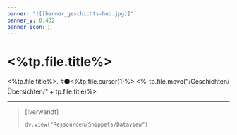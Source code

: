 ```yaml
---
banner: "![[banner_geschichts-hub.jpg]]"
banner_y: 0.432
banner_icon: 📗
---
```


# <%tp.file.title%>

<%tp.file.title%>. #⚫<%tp.file.cursor(1)%>
<%-tp.file.move("/Geschichten/Übersichten/" + tp.file.title)%>

---

> [!verwandt]
> ```dataviewjs
> dv.view("Ressourcen/Snippets/Dataview")
> ```